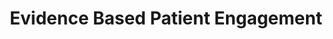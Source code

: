 ---
title: Evidence Based Patient Engagement
bgcolor: "#2e376b"
image: images/innovate.svg
summary: Leverage tools and techniques developed by researchers and clinicians across 290+ programs, 530,000+ patients and 75+ peer reviewed publications
contactid: indexcontact

customers:
  title: Investigate and deploy personalized engagement strategies to improve health outcomes
  subtitle: Trusted by leading research and clinical organizations across the country
  logos:
    - logo: images/logos/columbia.png
      organizationName: 
      caseStudyLink:
    - logo: images/logos/jhu.png
      organizationName: 
      caseStudyLink:
    - logo: images/logos/harvard.jpeg
      organizationName: 
      caseStudyLink:
    - logo: images/logos/duke1.png
      organizationName: 
      caseStudyLink:
    - logo: images/logos/chop.jpg
      organizationName: 
      caseStudyLink:
    - logo: images/logos/womans.png
      organizationName: 
      caseStudyLink:
    - logo: images/logos/cornell.png
      organizationName:  
      caseStudyLink:
    - logo: images/logos/mskcc.png
      organizationName: 
      caseStudyLink:
    - logo: images/logos/nwell.png
      organizationName: 
      caseStudyLink:
    - logo: images/logos/ucla.png
      organizationName: 
      caseStudyLink:
    - logo: images/logos/wustl.png
      organizationName: 
      caseStudyLink:
    - logo: images/logos/upenn.full.jpg
      organizationName: 
      caseStudyLink:

introtitle: Human behavior is the final common pathway for nearly every advance in medicine
introsubtitle: We bring behavioral science and patient engagement together to achieve measurable change.
introtext: Patient engagement has been called the blockbuster drug of the 21st century. Current patient engagement tools focus on clinical protocols and ignore the human element. We grew from a need to research and apply behavioral science techniques specifically in healthcare.
bgcol: bg-gray-100

domains:
  listing:
      - title: For Health Systems
        image: images/sindhu.adi.jpg
        image_caption: Drs. Sindhu Srinivas and Adi Hirshberg, Maternal Fetal Medicine, Penn Medicine
        subtitle1: Reduce Readmissions
        description1: With the move to value based care (VBC) and increased risk bearing contracts, proven solutions to reduce readmissions are needed. Leverage evidence based programs such as Heart Safe Motherhood that have reduced readmissions by 80%.
        subtitle2: Enable the move to home based care
        description2: With the downward pressure on costs and the increasing importance of telemedicine and remote monitoring, proven solutions focused on specific domains will allow organizations to roll out programs systematically. 
        subtitle3: Improve patient satisfaction and quality
        description3: With the increased prevalence of consumer driven healthcare, ratings and reviews are increasingly important in health care decisions. Programs available are continuously monitored and consistently measure in the 80s and 90s for patient satisfaction while maintaining or improving quality of care. 
        is_even: false
        source: /healthsystem
      - title: For Researchers & Innovators
        image: images/researchers.jpg
        image_caption: Drs. David Asch, Kevin Volpp, Mitesh Patel, Scott Halpern, Shivan Mehta and Kit Delgado, Penn Medicine
        subtitle1: Design any interventional study
        description1: Innovation and research require flexibility. Integration with the EHR opens up additional opportunities. Trials can be run locally or virtually. Way to Health has run virtual studies across 50 states. 
        subtitle2: Automate multiple aspects of running an RCT
        description2: Innovation should be backed by evidence. Randomized Controlled Trials (RCTs) are the gold standard to generate evidence in healthcare. Our background and genesis can help guide the the setup of innovation projects to gather data to support (or reject) hypotheses. Automation built into the system can help doing this quickly and minimize personnel costs. 
        subtitle3: Iterate quickly and cheaply
        description3: Research and innovation are usually constrained by cost and/or time. Our library of proven projects can serve as a base to help achieve quick successes. Open inboxes can help engage patients directly to gather data to understand patient needs. These can then be automated as needed. 
        is_even: true
        source: /researcher
      # - title: For Health Plans
      #   image: images/patient.png
      #   image_caption: The Heart Safe Motherhood program for pre-eclampsia
      #   subtitle1: Increase adherence to wellness programs
      #   description1: With roots in behavioral science, population health and wellness, our research has been geared towards improving adherence to programs that members might not always want to adhere to. Programs such as smoking cessation have been proven to be successful and are the standard at organizations such as GE, CVS and others. 
      #   subtitle2: Offer evidence backed protocols
      #   description2: In an increasingly competitive market, offering unique and proven programs is important. Our programs are differentiated by evidence, practical experience and operational expertise. 
      #   subtitle3: Innovate at scale
      #   description3: 1, 10, 10000 - the volume of members is irrelevant. What we enable is tailoring programs to latent member groups to maximize engagement and adherence. 
      #   is_even: false
      #   source: /healthplan

keyfeatures:
  blurbs:
    - icon: comments
      iconcolor: white 
      bgcolor: 
      header: Patient Communication
      text: >
        Choose from a variety of communication mediums tailored to a patient's preference. Include peers or support partners. 
    - icon: heartbeat
      iconcolor: white 
      bgcolor: 
      header: Device Integration
      text: >
        Capture data from remote monitoring devices simply and seamlessly, enabling scalable, integrated and personalized initiatives.
    - icon: code-fork
      iconcolor: white 
      bgcolor: 
      header: Clinical Trials
      text: >
         Use a purpose built solution to design and deploy behavioral change and interventional (automated hovering) research.
    - icon: money
      iconcolor: white 
      bgcolor: 
      header: Behavioral Economics
      text: >
         Leverage a library of various behavioral economics tools e.g. social and financial incentives to nudge or change behavior.
    - icon: trophy
      iconcolor: white 
      bgcolor: 
      header: Gamification
      text: >
        Allow patients to earn points, level up, use lifelines and more. Combine with peers or support partners and see higher engagement. 
    - icon: random
      iconcolor: white 
      bgcolor: 
      header: Rules Engine
      text: >
        Configure the flexible rules engine quickly. Trigger actions by time or data captured from patients via messages, devices or EHR data.

stats:
  highlights:
    - title: Supported Projects
      metric: 296
    - title: Patients Engaged
      metric: 175000
    - title: Peer Reviewed Publications
      metric: 75
---